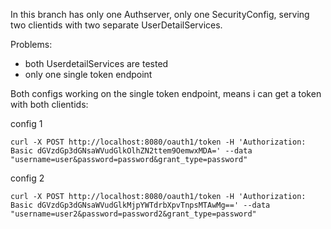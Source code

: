 In this branch has only one Authserver, only one SecurityConfig, serving two clientids with two separate UserDetailServices.

Problems:
* both UserdetailServices are tested
* only one single token endpoint

Both configs working on the single token endpoint, means i can get a token with both clientids:

config 1

```
curl -X POST http://localhost:8080/oauth1/token -H 'Authorization: Basic dGVzdGp3dGNsaWVudGlkOlhZN2ttem9OemwxMDA=' --data "username=user&password=password&grant_type=password"
```

config 2

```
curl -X POST http://localhost:8080/oauth1/token -H 'Authorization: Basic dGVzdGp3dGNsaWVudGlkMjpYWTdrbXpvTnpsMTAwMg==' --data "username=user2&password=password2&grant_type=password"
```
